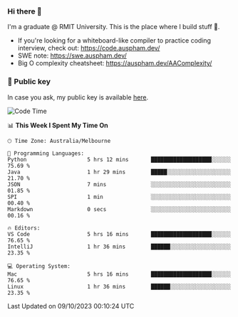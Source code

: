 ### Hi there 👋

I'm a graduate @ RMIT University. This is the place where I build stuff 👀. 

- If you're looking for a whiteboard-like compiler to practice coding interview, check out: https://code.auspham.dev/
- SWE note: https://swe.auspham.dev/
- Big O complexity cheatsheet: https://auspham.dev/AAComplexity/

### 🔑 Public key

In case you ask, my public key is available [here](https://public.auspham.dev/).

<!--START_SECTION:waka-->
![Code Time](http://img.shields.io/badge/Code%20Time-1%2C098%20hrs%2029%20mins-blue)

📊 **This Week I Spent My Time On** 

```text
🕑︎ Time Zone: Australia/Melbourne

💬 Programming Languages: 
Python                   5 hrs 12 mins       ███████████████████░░░░░░   75.69 % 
Java                     1 hr 29 mins        █████░░░░░░░░░░░░░░░░░░░░   21.70 % 
JSON                     7 mins              ░░░░░░░░░░░░░░░░░░░░░░░░░   01.85 % 
SPI                      1 min               ░░░░░░░░░░░░░░░░░░░░░░░░░   00.40 % 
Markdown                 0 secs              ░░░░░░░░░░░░░░░░░░░░░░░░░   00.16 % 

🔥 Editors: 
VS Code                  5 hrs 16 mins       ███████████████████░░░░░░   76.65 % 
IntelliJ                 1 hr 36 mins        ██████░░░░░░░░░░░░░░░░░░░   23.35 % 

💻 Operating System: 
Mac                      5 hrs 16 mins       ███████████████████░░░░░░   76.65 % 
Linux                    1 hr 36 mins        ██████░░░░░░░░░░░░░░░░░░░   23.35 % 
```


 Last Updated on 09/10/2023 00:10:24 UTC
<!--END_SECTION:waka-->

<!--
**rockmanvnx6/rockmanvnx6** is a ✨ _special_ ✨ repository because its `README.md` (this file) appears on your GitHub profile.

Here are some ideas to get you started:

- 🔭 I’m currently working on ...
- 🌱 I’m currently learning ...
- 👯 I’m looking to collaborate on ...
- 🤔 I’m looking for help with ...
- 💬 Ask me about ...
- 📫 How to reach me: ...
- 😄 Pronouns: ...
- ⚡ Fun fact: ...
-->
